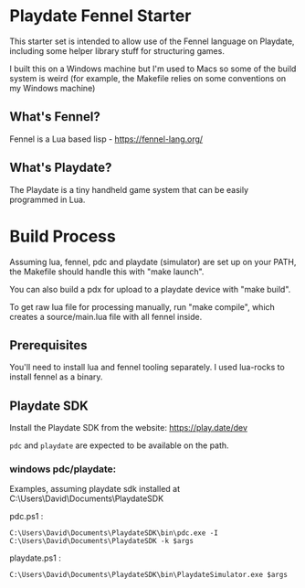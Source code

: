 # Playdate Fennel Starter

This starter set is intended to allow use of the Fennel language on Playdate,
including some helper library stuff for structuring games.

I built this on a Windows machine but I'm used to Macs so some of the build system is weird (for example, the Makefile relies on some conventions on my Windows machine)

## What's Fennel?

Fennel is a Lua based lisp - https://fennel-lang.org/

## What's Playdate?

The Playdate is a tiny handheld game system that can be easily programmed in Lua.

# Build Process

Assuming lua, fennel, pdc and playdate (simulator) are set up on your PATH, the Makefile should handle this with "make launch".

You can also build a pdx for upload to a playdate device with "make build".

To get raw lua file for processing manually, run "make compile", which creates a source/main.lua file with all fennel inside.

## Prerequisites

You'll need to install lua and fennel tooling separately. I used lua-rocks to install fennel as a binary.

## Playdate SDK

Install the Playdate SDK from the website: https://play.date/dev

`pdc` and `playdate` are expected to be available on the path.

### windows pdc/playdate:

Examples, assuming playdate sdk installed at C:\Users\David\Documents\PlaydateSDK

pdc.ps1 :

```
C:\Users\David\Documents\PlaydateSDK\bin\pdc.exe -I C:\Users\David\Documents\PlaydateSDK -k $args
```

playdate.ps1 :

```
C:\Users\David\Documents\PlaydateSDK\bin\PlaydateSimulator.exe $args
```
